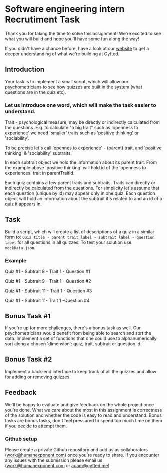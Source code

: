 # Software engineering intern Recrutiment Task

Thank you for taking the time to solve this assignment! We're excited to see what you will build and hope you'll have some fun along the way!

If you didn't have a chance before, have a look at our [website](https://gyfted.me/) to get a deeper understanding of what we're building at Gyfted.


## Introduction
Your task is to implement a small script, which will allow our psychometricians to see how quizzes are built in the system (what questions are in the quiz etc).

### Let us introduce one word, which will make the task easier to understand.
Trait - psychological measure, may be directly or indirectly calculated from the questions.
E.g. to calculate "a big trait" such as 'openness to experience' we need 'smaller' traits such as 'positive thinking' or 'sociability'. 

To be precise let's call 'opennes to experience' - (parent) trait, and 'positive thinking' & 'sociability' subtraits.

In each subtrait object we hold the information about its parent trait. From the example above 'positive thinking' will hold id of the 'openness to experiences' trait in parentTraitId.
 

Each quiz contains a few parent traits and subtraits.
Traits can directly or indirectly be calculated from the questions.
For simplicity let's assume that each question (unique by id) may appear only in one quiz.
Each question object will hold an information about the subtrait it's related to and an id of a quiz it appears in.

## Task
Build a script, which will create a list of descriptions of a quiz in a similar form to: `Quiz title - parent trait label - subtrait label - question label` for all questions in all quizzes.
To test your solution use `mockData.json`.

### Example
Quiz #1 - Subtrait 8 - Trait 1 - Question #1

Quiz #1 - Subtrait 9 - Trait 1 - Question #2

Quiz #1 - Subtrait 11 - Trait 1 - Question #3

Quiz #1 - Subtrait 11- Trait 1 -Question #4

## Bonus Task #1
If you're up for more challenges, there's a bonus task as well. Our psychometricians would benefit from being able to search and sort the data. Implement a set of functions that one could use to alphanumerically sort along a chosen 'dimension': quiz, trait, subtrait or question id. 

## Bonus Task #2
Implement a back-end interface to keep track of all the quizzes and allow for adding or removing quizzes. 

## Feedback
We'll be happy to evaluate and give feedback on the whole project once you're done. What we care about the most in this assignment is correctness of the solution and whether the code is easy to read and understand. Bonus tasks are bonus tasks, don't feel pressured to spend too much time on them if you decide to attempt them.

### Github setup

Please create a private Github repository and add us as collaborators (work@humanexponent.com) once you're ready to share.
If you encounter any issues with the submission please email us (work@humanexponent.com or adam@gyfted.me)

